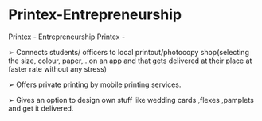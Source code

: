 # Printex-Entrepreneurship
Printex - Entrepreneurship
Printex -

➢ Connects students/ officers to local printout/photocopy shop(selecting the
size, colour, paper,...on an app and that gets delivered at their place at
faster rate without any stress)

➢ Offers private printing by mobile printing services.

➢ Gives an option to design own stuff like wedding cards ,flexes ,pamplets and
get it delivered.
